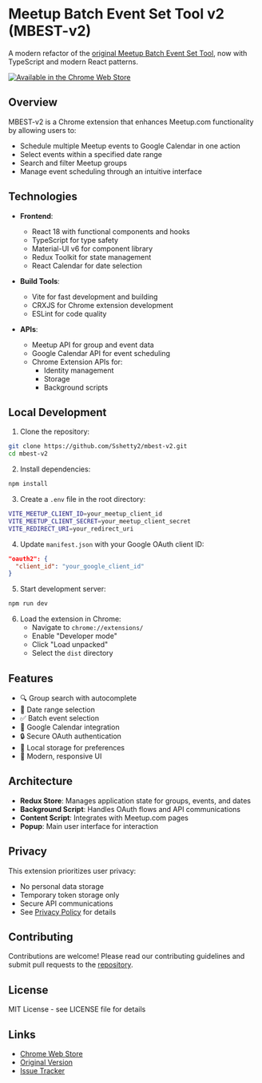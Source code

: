 # Meetup Batch Event Set Tool v2 (MBEST-v2)

A modern refactor of the [original Meetup Batch Event Set Tool](https://github.com/Sshetty2/meetup-batch-event-set), now with TypeScript and modern React patterns.

[![Available in the Chrome Web Store](https://storage.googleapis.com/web-dev-uploads/image/WlD8wC6g8khYWPJUsQceQkhXSlv1/UV4C4ybeBTsZt43U4xis.png)](https://chromewebstore.google.com/detail/meetup-batch-event-set-to/cabfodbfjmgloaallchcnnkgcfpnobem)

## Overview

MBEST-v2 is a Chrome extension that enhances Meetup.com functionality by allowing users to:
- Schedule multiple Meetup events to Google Calendar in one action
- Select events within a specified date range
- Search and filter Meetup groups
- Manage event scheduling through an intuitive interface

## Technologies

- **Frontend**:
  - React 18 with functional components and hooks
  - TypeScript for type safety
  - Material-UI v6 for component library
  - Redux Toolkit for state management
  - React Calendar for date selection

- **Build Tools**:
  - Vite for fast development and building
  - CRXJS for Chrome extension development
  - ESLint for code quality

- **APIs**:
  - Meetup API for group and event data
  - Google Calendar API for event scheduling
  - Chrome Extension APIs for:
    - Identity management
    - Storage
    - Background scripts

## Local Development

1. Clone the repository:

```bash
git clone https://github.com/Sshetty2/mbest-v2.git
cd mbest-v2
```

2. Install dependencies:

```bash
npm install
```

3. Create a `.env` file in the root directory:

```bash
VITE_MEETUP_CLIENT_ID=your_meetup_client_id
VITE_MEETUP_CLIENT_SECRET=your_meetup_client_secret
VITE_REDIRECT_URI=your_redirect_uri
```

4. Update `manifest.json` with your Google OAuth client ID:

```json
"oauth2": {
  "client_id": "your_google_client_id"
}
```

5. Start development server:

```bash
npm run dev
```

6. Load the extension in Chrome:
   - Navigate to `chrome://extensions/`
   - Enable "Developer mode"
   - Click "Load unpacked"
   - Select the `dist` directory

## Features

- 🔍 Group search with autocomplete
- 📅 Date range selection
- ✅ Batch event selection
- 📲 Google Calendar integration
- 🔒 Secure OAuth authentication
- 💾 Local storage for preferences
- 🎨 Modern, responsive UI

## Architecture

- **Redux Store**: Manages application state for groups, events, and dates
- **Background Script**: Handles OAuth flows and API communications
- **Content Script**: Integrates with Meetup.com pages
- **Popup**: Main user interface for interaction

## Privacy

This extension prioritizes user privacy:
- No personal data storage
- Temporary token storage only
- Secure API communications
- See [Privacy Policy](./PRIVACY.md) for details

## Contributing

Contributions are welcome! Please read our contributing guidelines and submit pull requests to the [repository](https://github.com/Sshetty2/mbest-v2).

## License

MIT License - see LICENSE file for details

## Links

- [Chrome Web Store](https://chromewebstore.google.com/detail/meetup-batch-event-set-to/cabfodbfjmgloaallchcnnkgcfpnobem)
- [Original Version](https://github.com/Sshetty2/meetup-batch-event-set)
- [Issue Tracker](https://github.com/Sshetty2/mbest-v2/issues)
